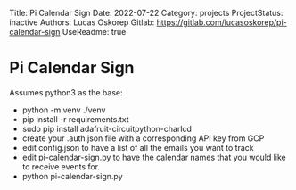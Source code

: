 Title: Pi Calendar Sign
Date: 2022-07-22
Category: projects
ProjectStatus: inactive
Authors: Lucas Oskorep
Gitlab: https://gitlab.com/lucasoskorep/pi-calendar-sign
UseReadme: true

[//]: # (anchor)
# Pi Calendar Sign

Assumes python3 as the base:
* python -m venv ./venv
* pip install -r requirements.txt
* sudo pip install adafruit-circuitpython-charlcd
* create your .auth.json file with a corresponding API key from GCP
* edit config.json to have a list of all the emails you want to track
* edit pi-calendar-sign.py to have the calendar names that you would like to receive events for. 
* python pi-calendar-sign.py

